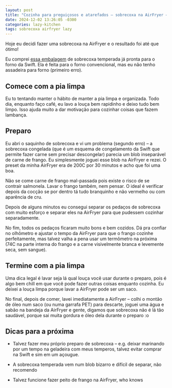 ```yaml
---
layout: post
title: "Cozinha para preguiçosos e atarefados – sobrecoxa na AirFryer – Erros e acertos"
date: 2024-12-02 13:26:05 -0300
categories: lazy-kitchen
tags: sobrecoxa airfryer lazy
---
```


Hoje eu decidi fazer uma sobrecoxa na AirFryer e o resultado foi até que ótimo! 

Eu comprei [essa embalagem](https://www.swift.com.br/sobrecoxa-temperada-ja-pro-forno-swift-800g/p?idsku=1465&utm_source=Google_Shopping&region_id=000001&gad_source=1) de sobrecoxa temperada já pronta para o forno da Swift. Ela é feita para o forno convencional, mas eu não tenho assadeira para forno (primeiro erro). 

## Comece com a pia limpa

Eu to tentando manter o hábito de manter a pia limpa e organizada. Todo dia, enquanto faço café, eu lavo a louça bem rapidinho e deixo tudo bem limpo. Isso ajuda muito a dar motivação para cozinhar coisas que fazem lambança. 

## Preparo

Eu abri o saquinho de sobrecoxa e vi um problema (segundo erro) – a sobrecoxa congelada (que é um esquema de congelamento da Swift que permite fazer carne sem precisar descongelar) parecia um blob inseparável de carne de frango. Eu simplesmente joguei esse blob na AirFryer e rezei. O preset da minha AirFryer era de 200C por 30 minutos e acho que foi uma boa. 

Não se come carne de frango mal-passada pois existe o risco de se contrair salmonela. Lavar o frango também, nem pensar. O ideal é verificar depois da cocção se por dentro tá tudo branquinho e não vermelho ou com aparência de cru. 

Depois de alguns minutos eu consegui separar os pedaços de sobrecoxa com muito esforço e separar eles na AirFryer para que pudessem cozinhar separadamente. 

No fim, todos os pedaços ficaram muito bons e bem cozidos. Dá pra confiar no olhômetro e ajustar o tempo da AirFryer para que o frango cozinhe perfeitamente, mas talvez valha a pena usar um termômetro na próxima (74C na parte interna do frango e a carne visivelmente branca e levemente seca, sem sangue). 

## Termine com a pia limpa

Uma dica legal é lavar seja lá qual louça você usar durante o preparo, pois é algo bem chill em que você pode fazer outras coisas enquanto cozinha. Eu deixei a louça limpa porque lavar a AirFryer pode ser um saco. 

No final, depois de comer, lavei imediatamente a AirFryer – colhi o montão de óleo num saco (ou numa garrafa PET) para descarte, joguei uma água e sabão na bandeja da AirFryer e gente, digamos que sobrecoxa não é lá tão saudável, porque sai muita gordura e óleo dela durante o preparo :o 

## Dicas para a próxima

- Talvez fazer meu próprio preparo de sobrecoxa – e.g. deixar marinando por um tempo na geladeira com meus temperos, talvez evitar comprar na Swift e sim em um açougue. 

- A sobrecoxa temperada vem num blob bizarro e difícil de separar, não recomendo 

- Talvez funcione fazer peito de frango na AirFryer, who knows 
